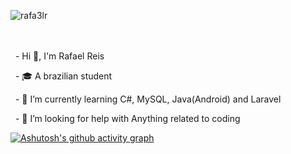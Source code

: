 <p><img align="left" src="https://github-readme-stats.vercel.app/api/top-langs?username=Rafael-Reis1&show_icons=true&locale=en&langs_count=10&theme=tokyonight" alt="rafa3lr" /></p>
<br><br><br>

&nbsp; - Hi 👋, I'm Rafael Reis

&nbsp; - 🎓 A brazilian student

&nbsp; - 🌱 I’m currently learning C#, MySQL, Java(Android) and Laravel

&nbsp; - 🤝 I’m looking for help with Anything related to coding

[![Ashutosh's github activity graph](https://github-readme-activity-graph.vercel.app/graph?username=Rafael-Reis1&bg_color=0d1117&color=4682B4&line=FF6347&point=FFA07A&area=true&hide_border=true)](https://github.com/ashutosh00710/github-readme-activity-graph)

<!--<p><img align="left" src="https://github-readme-stats.vercel.app/api/top-langs?username=rafa3lr&show_icons=true&locale=en&langs_count=10&theme=tokyonight" alt="rafa3lr" /></p>

<!--<p>&nbsp;<img align="center" src="https://github-readme-stats.vercel.app/api?username=rafa3lr&show_icons=true&locale=en" alt="rafa3lr" /></p>



<!--
**Rafa3lR/Rafa3lR** is a ✨ _special_ ✨ repository because its `README.md` (this file) appears on your GitHub profile.

Here are some ideas to get you started:

- 🔭 I’m currently working on ...
- 🌱 I’m currently learning ...
- 👯 I’m looking to collaborate on ...
- 🤔 I’m looking for help with ...
- 💬 Ask me about ...
- 📫 How to reach me: ...
- 😄 Pronouns: ...
- ⚡ Fun fact: ...
-->
